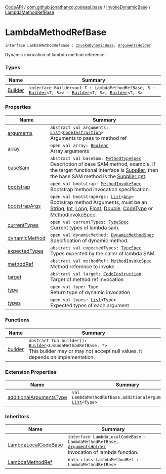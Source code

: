 [CodeAPI](../../../index.md) / [com.github.jonathanxd.codeapi.base](../../index.md) / [InvokeDynamicBase](../index.md) / [LambdaMethodRefBase](.)

# LambdaMethodRefBase

`interface LambdaMethodRefBase : `[`InvokeDynamicBase`](../index.md)`, `[`ArgumentsHolder`](../../-arguments-holder/index.md)

Dynamic invocation of lambda method reference.

### Types

| Name | Summary |
|---|---|
| [Builder](-builder/index.md) | `interface Builder<out T : LambdaMethodRefBase, S : `[`Builder`](-builder/index.md)`<T, S>> : `[`Builder`](../-builder/index.md)`<T, S>, `[`Builder`](../../-arguments-holder/-builder/index.md)`<T, S>` |

### Properties

| Name | Summary |
|---|---|
| [arguments](arguments.md) | `abstract val arguments: `[`List`](https://kotlinlang.org/api/latest/jvm/stdlib/kotlin.collections/-list/index.html)`<`[`CodeInstruction`](../../../com.github.jonathanxd.codeapi/-code-instruction.md)`>`<br>Arguments to pass to method ref |
| [array](array.md) | `open val array: `[`Boolean`](https://kotlinlang.org/api/latest/jvm/stdlib/kotlin/-boolean/index.html)<br>Array arguments |
| [baseSam](base-sam.md) | `abstract val baseSam: `[`MethodTypeSpec`](../../../com.github.jonathanxd.codeapi.common/-method-type-spec/index.md)<br>Description of base SAM method, example, if the target functional interface is [Supplier](#), then the base SAM method is the [Supplier.get](#). |
| [bootstrap](bootstrap.md) | `open val bootstrap: `[`MethodInvokeSpec`](../../../com.github.jonathanxd.codeapi.common/-method-invoke-spec/index.md)<br>Bootstrap method invocation specification. |
| [bootstrapArgs](bootstrap-args.md) | `open val bootstrapArgs: `[`List`](https://kotlinlang.org/api/latest/jvm/stdlib/kotlin.collections/-list/index.html)`<`[`Any`](https://kotlinlang.org/api/latest/jvm/stdlib/kotlin/-any/index.html)`>`<br>Bootstrap method Arguments, must be an [String](https://kotlinlang.org/api/latest/jvm/stdlib/kotlin/-string/index.html), [Int](https://kotlinlang.org/api/latest/jvm/stdlib/kotlin/-int/index.html), [Long](https://kotlinlang.org/api/latest/jvm/stdlib/kotlin/-long/index.html), [Float](https://kotlinlang.org/api/latest/jvm/stdlib/kotlin/-float/index.html), [Double](https://kotlinlang.org/api/latest/jvm/stdlib/kotlin/-double/index.html), [CodeType](../../../com.github.jonathanxd.codeapi.type/-code-type/index.md) or [MethodInvokeSpec](../../../com.github.jonathanxd.codeapi.common/-method-invoke-spec/index.md). |
| [currentTypes](current-types.md) | `open val currentTypes: `[`TypeSpec`](../../-type-spec/index.md)<br>Current types of lambda sam. |
| [dynamicMethod](dynamic-method.md) | `open val dynamicMethod: `[`DynamicMethodSpec`](../../../com.github.jonathanxd.codeapi.common/-dynamic-method-spec/index.md)<br>Specification of dynamic method. |
| [expectedTypes](expected-types.md) | `abstract val expectedTypes: `[`TypeSpec`](../../-type-spec/index.md)<br>Types expected by the caller of lambda SAM. |
| [methodRef](method-ref.md) | `abstract val methodRef: `[`MethodInvokeSpec`](../../../com.github.jonathanxd.codeapi.common/-method-invoke-spec/index.md)<br>Method reference to invoke |
| [target](target.md) | `abstract val target: `[`CodeInstruction`](../../../com.github.jonathanxd.codeapi/-code-instruction.md)<br>Target of method ref invocation |
| [type](type.md) | `open val type: Type`<br>Return type of dynamic invocation |
| [types](types.md) | `open val types: `[`List`](https://kotlinlang.org/api/latest/jvm/stdlib/kotlin.collections/-list/index.html)`<Type>`<br>Expected types of each argument |

### Functions

| Name | Summary |
|---|---|
| [builder](builder.md) | `abstract fun builder(): `[`Builder`](-builder/index.md)`<LambdaMethodRefBase, *>`<br>This builder may or may not accept null values, it depends on implementation. |

### Extension Properties

| Name | Summary |
|---|---|
| [additionalArgumentsType](../../additional-arguments-type.md) | `val LambdaMethodRefBase.additionalArgumentsType: `[`List`](https://kotlinlang.org/api/latest/jvm/stdlib/kotlin.collections/-list/index.html)`<Type>` |

### Inheritors

| Name | Summary |
|---|---|
| [LambdaLocalCodeBase](../-lambda-local-code-base/index.md) | `interface LambdaLocalCodeBase : LambdaMethodRefBase, `[`ArgumentsHolder`](../../-arguments-holder/index.md)<br>Invocation of lambda function. |
| [LambdaMethodRef](../../-invoke-dynamic/-lambda-method-ref/index.md) | `data class LambdaMethodRef : LambdaMethodRefBase` |
